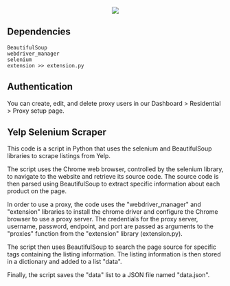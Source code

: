 <p align="center">
    <a href="https://dashboard.smartproxy.com/?page=residential-proxies&utm_source=socialorganic&utm_medium=social&utm_campaign=resi_trial_GITHUB"><img src="https://i.imgur.com/3uZgYJ9.png"></a>
</p>

## Dependencies

```http
BeautifulSoup
webdriver_manager
selenium
extension >> extension.py
```

## Authentication

You can create, edit, and delete proxy users in our Dashboard > Residential > Proxy setup page.

## Yelp Selenium Scraper

This code is a script in Python that uses the selenium and BeautifulSoup libraries to scrape listings from Yelp.

The script uses the Chrome web browser, controlled by the selenium library, to navigate to the website and retrieve its source code. The source code is then parsed using BeautifulSoup to extract specific information about each product on the page.

In order to use a proxy, the code uses the "webdriver_manager" and "extension" libraries to install the chrome driver and configure the Chrome browser to use a proxy server. The credentials for the proxy server, username, password, endpoint, and port are passed as arguments to the "proxies" function from the "extension" library (extension.py).

The script then uses BeautifulSoup to search the page source for specific tags containing the listing information. The listing information is then stored in a dictionary and added to a list "data".

Finally, the script saves the "data" list to a JSON file named "data.json".

